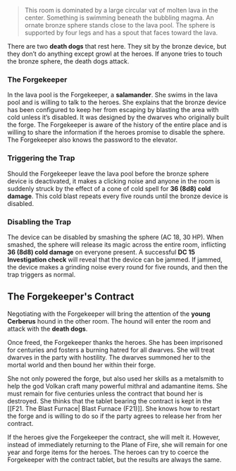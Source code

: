 > This room is dominated by a large circular vat of molten lava in the center. Something is swimming beneath the bubbling magma. An ornate bronze sphere stands close to the lava pool. The sphere is supported by four legs and has a spout that faces toward the lava.

There are two **death dogs** that rest here. They sit by the bronze device, but they don’t do anything except growl at the heroes. If anyone tries to touch the bronze sphere, the death dogs attack.

### The Forgekeeper
In the lava pool is the Forgekeeper, a **salamander**. She swims in the lava pool and is willing to talk to the heroes. She explains that the bronze device has been configured to keep her from escaping by blasting the area with cold unless it’s disabled. It was designed by the dwarves who originally built the forge. The Forgekeeper is aware of the history of the entire place and is willing to share the information if the heroes promise to disable the sphere. The Forgekeeper also knows the password to the elevator.

### Triggering the Trap
Should the Forgekeeper leave the lava pool before the bronze sphere device is deactivated, it makes a clicking noise and anyone in the room is suddenly struck by the effect of a cone of cold spell for **36 (8d8) cold damage**. This cold blast repeats every five rounds until the bronze device is disabled.

### Disabling the Trap
The device can be disabled by smashing the sphere (AC 18, 30 HP). When smashed, the sphere will release its magic across the entire room, inflicting **36 (8d8) cold damage** on everyone present. A successful **DC 15 Investigation check** will reveal that the device can be jammed. If jammed, the device makes a grinding noise every round for five rounds, and then the trap triggers as normal.

## The Forgekeeper's Contract

Negotiating with the Forgekeeper will bring the attention of the **young Cerberus** hound in the other room. The hound will enter the room and attack with the **death dogs**.

Once freed, the Forgekeeper thanks the heroes. She has been imprisoned for centuries and fosters a burning hatred for all dwarves. She will treat dwarves in the party with hostility. The dwarves summoned her to the mortal world and then bound her within their forge.

She not only powered the forge, but also used her skills as a metalsmith to help the god Volkan craft many powerful mithral and adamantine items. She must remain for five centuries unless the contract that bound her is destroyed. She thinks that the tablet bearing the contract is kept in the [[F21. The Blast Furnace| Blast Furnace (F21)]]. She knows how to restart the forge and is willing to do so if the party agrees to release her from her contract.

If the heroes give the Forgekeeper the contract, she will melt it. However, instead of immediately returning to the Plane of Fire, she will remain for one year and forge items for the heroes. The heroes can try to coerce the Forgekeeper with the contract tablet, but the results are always the same.
